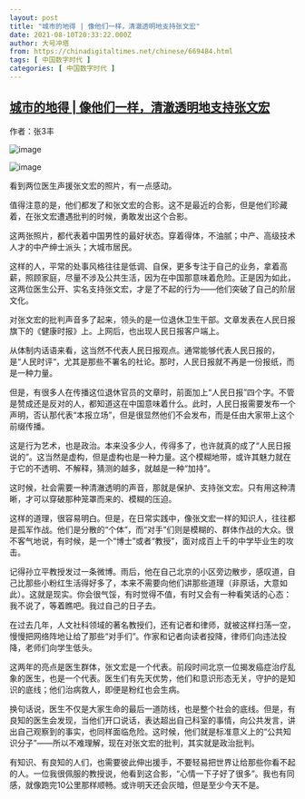 ```yaml
---
layout: post
title: "城市的地得 | 像他们一样，清澈透明地支持张文宏"
date: 2021-08-10T20:33:22.000Z
author: 大号冲塔
from: https://chinadigitaltimes.net/chinese/669484.html
tags: [ 中国数字时代 ]
categories: [ 中国数字时代 ]
---
```

<!--1628627602000-->
[城市的地得 | 像他们一样，清澈透明地支持张文宏](https://chinadigitaltimes.net/chinese/669484.html)
------

<div>
<p>作者：张3丰</p><p><img src="https://chinadigitaltimes.net/chinese/files/2021/08/post-669484-6112e2936fd9c." alt="image" /></p><p><img src="https://chinadigitaltimes.net/chinese/files/2021/08/post-669484-6112e293b66bc." alt="image" /></p><p>看到两位医生声援张文宏的照片，有一点感动。</p><p>值得注意的是，他们都发了和张文宏的合影。这不是最近的合影，但是他们珍藏着，在张文宏遭遇批判的时候，勇敢发出这个合影。</p><p>这两张照片，都代表着中国男性的最好状态。穿着得体，不油腻；中产、高级技术人才的中产绅士派头；大城市居民。</p><p>这样的人，平常的处事风格往往是低调、自保，更多专注于自己的业务，拿着高薪，照顾家庭，尽量不涉及公共生活，因为在中国那意味着危险。正是因为如此，这两位医生公开、实名支持张文宏，才是了不起的行为——他们突破了自己的阶层文化。</p><p>对张文宏的批判声音多了起来，领头的是一位退休卫生干部。文章发表在人民日报旗下的《健康时报》上。上网后，也出现人民日报客户端上。</p><p>从体制内话语来看，这当然不代表人民日报观点。通常能够代表人民日报的，是“人民时评“，尤其是那些不署名的社论。那时，人民日报就不再是一份报纸，而是一种力量。</p><p>但是，有很多人在传播这位退休官员的文章时，前面加上“人民日报”四个字。不管是赞成还是反对的人，都知道这在中国意味着什么。此时，人民日报需要发布一个声明，否认那代表“本报立场”，但是很显然他们不会发布，而是任由大家带上这个前缀传播。</p><p>这是行为艺术，也是政治。本来没多少人，传得多了，也许就真的成了“人民日报说的”。这当然是虚构，但是虚构也是一种力量。这个模糊地带，或许其魅力就在于它的不透明、不解释，猜测的越多，就越是一种“加持”。</p><p>这时候，社会需要一种清澈透明的声音，那就是保护、支持张文宏。只有用这种清晰，才可以穿破那种笼罩而来的、模糊的压迫。</p><p>这样的道理，很容易明白。但是，在日常实践中，像张文宏一样的知识人，往往都是孤军作战。他们是分散的“个体”，而“对手”们则是模糊的、群体作战的大众。很不客气地说，有时候，是一个“博士”或者“教授”，面对成百上千的中学毕业生的攻击。</p><p>记得孙立平教授发过一条微博。雨后，他在自己北京的小区旁边散步，感叹道，自己比那些小粉红生活得好多了，本来不需要向他们讲那些道理（非原话，大意如此）。这就是现实。你会很气馁，有时觉得不值，有时又会有一种看笑话的心态：我不说了，等着瞧吧。我过自己的日子去。</p><p>在过去几年，人文社科领域的著名教授们，还有记者和律师，就被这样扫荡一空，慢慢把网络阵地让给了那些“对手们”。作家和记者向读者投降，律师们向违法投降，老师们向学生低头。</p><p>这两年的亮点是医生群体，张文宏是一个代表。前段时间北京一位揭发癌症治疗乱象的医生，也是一个代表。医生们有先天优势，他们和意识形态无关，守护的是知识的底线；他们治病救人，即便是粉红也会生病。</p><p>换句话说，医生不仅是大家生命的最后一道防线，也是整个社会的底线。但是，有良知的医生会发现，当他们开口说话，表达超出自己科室的事情，向公共发言，讲出自己观察到的事实，也同样面临危险。这时候，他们就是标准意义上的“公共知识分子”——所以不难理解，现在对张文宏的批判，其实就是政治批判。</p><p>有知识、有良知的人们，也需要彼此伸出援手，不要轻易把世界让给那些你看不起的人。一位我很佩服的教授说，他看到这合影，“心情一下子好了很多”。我也有同感，就像跑完10公里那样顺畅。或许明天还会灰暗，但是至少今天不是。</p>
</div>
